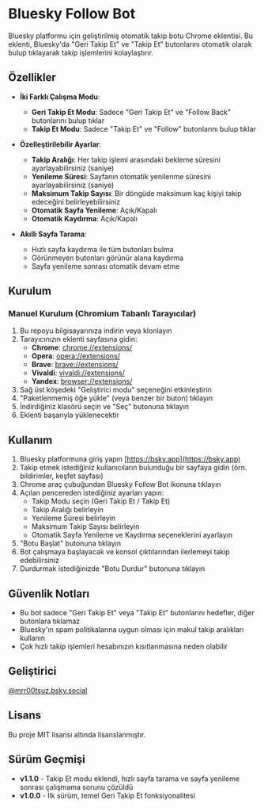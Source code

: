 # Bluesky Follow Bot

Bluesky platformu için geliştirilmiş otomatik takip botu Chrome eklentisi. Bu eklenti, Bluesky'da "Geri Takip Et" ve "Takip Et" butonlarını otomatik olarak bulup tıklayarak takip işlemlerini kolaylaştırır.

## Özellikler

- **İki Farklı Çalışma Modu**:
  - **Geri Takip Et Modu**: Sadece "Geri Takip Et" ve "Follow Back" butonlarını bulup tıklar
  - **Takip Et Modu**: Sadece "Takip Et" ve "Follow" butonlarını bulup tıklar

- **Özelleştirilebilir Ayarlar**:
  - **Takip Aralığı**: Her takip işlemi arasındaki bekleme süresini ayarlayabilirsiniz (saniye)
  - **Yenileme Süresi**: Sayfanın otomatik yenilenme süresini ayarlayabilirsiniz (saniye)
  - **Maksimum Takip Sayısı**: Bir döngüde maksimum kaç kişiyi takip edeceğini belirleyebilirsiniz
  - **Otomatik Sayfa Yenileme**: Açık/Kapalı
  - **Otomatik Kaydırma**: Açık/Kapalı

- **Akıllı Sayfa Tarama**:
  - Hızlı sayfa kaydırma ile tüm butonları bulma
  - Görünmeyen butonları görünür alana kaydırma
  - Sayfa yenileme sonrası otomatik devam etme

## Kurulum

### Manuel Kurulum (Chromium Tabanlı Tarayıcılar)

1. Bu repoyu bilgisayarınıza indirin veya klonlayın
2. Tarayıcınızın eklenti sayfasına gidin:
   - **Chrome**: [chrome://extensions/](chrome://extensions/)
   - **Opera**: [opera://extensions/](opera://extensions/)
   - **Brave**: [brave://extensions/](brave://extensions/)
   - **Vivaldi**: [vivaldi://extensions/](vivaldi://extensions/)
   - **Yandex**: [browser://extensions/](browser://extensions/)
3. Sağ üst köşedeki "Geliştirici modu" seçeneğini etkinleştirin
4. "Paketlenmemiş öğe yükle" (veya benzer bir buton) tıklayın
5. İndirdiğiniz klasörü seçin ve "Seç" butonuna tıklayın
6. Eklenti başarıyla yüklenecektir


## Kullanım

1. Bluesky platformuna giriş yapın [https://bsky.app](https://bsky.app)
2. Takip etmek istediğiniz kullanıcıların bulunduğu bir sayfaya gidin (örn. bildirimler, keşfet sayfası)
3. Chrome araç çubuğundan Bluesky Follow Bot ikonuna tıklayın
4. Açılan pencereden istediğiniz ayarları yapın:
   - Takip Modu seçin (Geri Takip Et / Takip Et)
   - Takip Aralığı belirleyin
   - Yenileme Süresi belirleyin
   - Maksimum Takip Sayısı belirleyin
   - Otomatik Sayfa Yenileme ve Kaydırma seçeneklerini ayarlayın
5. "Botu Başlat" butonuna tıklayın
6. Bot çalışmaya başlayacak ve konsol çıktılarından ilerlemeyi takip edebilirsiniz
7. Durdurmak istediğinizde "Botu Durdur" butonuna tıklayın

## Güvenlik Notları

- Bu bot sadece "Geri Takip Et" veya "Takip Et" butonlarını hedefler, diğer butonlara tıklamaz
- Bluesky'ın spam politikalarına uygun olması için makul takip aralıkları kullanın
- Çok hızlı takip işlemleri hesabınızın kısıtlanmasına neden olabilir

## Geliştirici

[@mrr00tsuz.bsky.social](https://bsky.app/profile/mrr00tsuz.bsky.social)

## Lisans

Bu proje MIT lisansı altında lisanslanmıştır.

## Sürüm Geçmişi

- **v1.1.0** - Takip Et modu eklendi, hızlı sayfa tarama ve sayfa yenileme sonrası çalışmama sorunu çözüldü
- **v1.0.0** - İlk sürüm, temel Geri Takip Et fonksiyonalitesi
